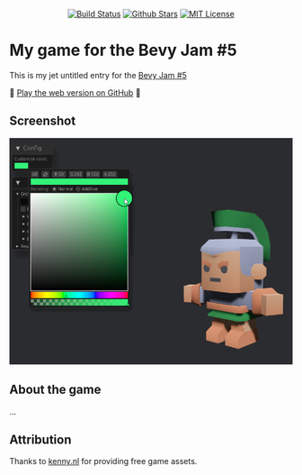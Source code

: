 <p align="center">
<a href="https://github.com/brookman/bevy-jam-5/actions"><img src="https://github.com/brookman/bevy-jam-5/actions/workflows/rust.yml/badge.svg" alt="Build Status"></a>
<a href="https://github.com/brookman/bevy-jam-5"><img src="https://img.shields.io/github/stars/brookman/bevy-jam-5.svg?style=flat&logo=github&colorB=deeppink&label=stars" alt="Github Stars"></a>
<a href="https://opensource.org/licenses/MIT"><img src="https://img.shields.io/badge/license-MIT-purple.svg" alt="MIT License"></a>
</p>

# My game for the Bevy Jam #5

This is my jet untitled entry for the [Bevy Jam #5](https://itch.io/jam/bevy-jam-5)

🚀 [Play the web version on GitHub](https://brookman.github.io/bevy-game-jam-5/) 🚀

## Screenshot

![Screenshot](docs/screenshot.png)

## About the game

...

## Attribution
Thanks to [kenny.nl](https://kenney.nl/assets/mini-arena) for providing free game assets.
